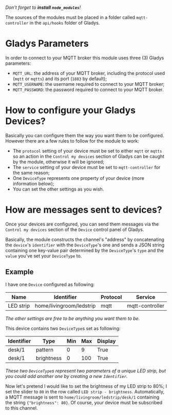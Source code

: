 *Don't forget to **install `node_modules`**!*

The sources of the modules must be placed in a folder called `mqtt-controller` in the `api/hooks` folder of Gladys.

# Gladys Parameters
In order to connect to your MQTT broker this module uses three (3) Gladys parameters:
* `MQTT_URL`: the address of your MQTT broker, including the protocol used (`mqtt` or `mqtts`) and its port (`1883` by default);
* `MQTT_USERNAME`: the username required to connect to your MQTT broker;
* `MQTT_PASSWORD`: the password required to connect to your MQTT broker.

# How to configure your Gladys Devices?
Basically you can configure them the way you want them to be configured. However there are a few rules to follow for the module to work:
* The `protocol` setting of your device must be set to either `mqtt` or `mqtts` so an action in the `Control my devices` section of Gladys can be caught by the module, otherwise it will be ignored;
* The `service` setting of your device must be set to `mqtt-controller` for the same reason;
* One `DeviceType` represents one property of your device (more information below);
* You can set the other settings as you wish.

# How are messages sent to devices?
Once your devices are configured, you can send them messages via the `Control my devices` section of the `Device` control panel of Gladys.

Basically, the module constructs the channel's "address" by concatenating the `device`'s `identifier` with the `DeviceType`'s one and sends a JSON string containing one key-value pair determined by the `DeviceType`'s `type` and the `value` you've set your `DeviceType` to.

## Example
I have one `Device` configured as following:

Name | Identifier | Protocol | Service
-----|------------|----------|--------
LED strip | home/livingroom/ledstrip | mqtt | mqtt-controller

*The other settings are free to be anything you want them to be.*

This device contains two `DeviceType`s set as following:

Identifier | Type | Min | Max | Display
-----------|------|-----|-----|--------
desk/1|pattern|0|9|True
desk/1|brightness|0|100|True

*These two `DeviceType`s represent two parameters of a unique LED strip, but you could add another one by creating a new `Identifier`.*

Now let's pretend I would like to set the brightness of my LED strip to 80%; I set the slider to `80` in the row called `LED strip - brightness`.
Automatically, a MQTT message is sent to `home/livingroom/ledstrip/desk/1` containing the string `{"brightness": 80}`. Of course, your device must be subscribed to this channel.